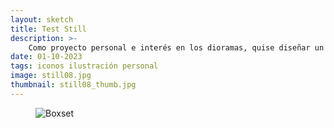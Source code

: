 ```yaml
---
layout: sketch
title: Test Still
description: >- 
    Como proyecto personal e interés en los dioramas, quise diseñar un set de iconos inspirados en gastronomía. El cual llamé apropiadamente «snack de hormigas» 
date: 01-10-2023
tags: iconos ilustración personal
image: still08.jpg
thumbnail: still08_thumb.jpg
---
```

<figure class="full">
    <img src="/public/sketches/{{ page.image }}" alt="Boxset" loading="lazy">
</figure>